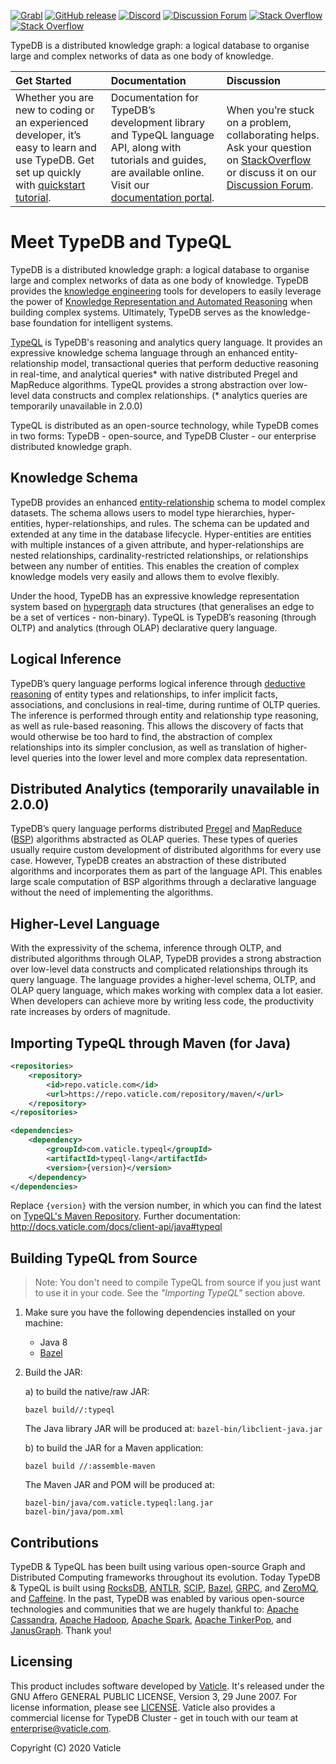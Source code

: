 [![Grabl](https://grabl.io/api/status/vaticle/typeql-java/badge.svg)](https://grabl.io/vaticle/typeql-java)
[![GitHub release](https://img.shields.io/github/release/vaticle/typeql-java.svg)](https://github.com/vaticle/typeql-java/releases/latest)
[![Discord](https://img.shields.io/discord/665254494820368395?color=7389D8&label=chat&logo=discord&logoColor=ffffff)](https://vaticle.com/discord)
[![Discussion Forum](https://img.shields.io/discourse/https/forum.vaticle.com/topics.svg)](https://forum.vaticle.com)
[![Stack Overflow](https://img.shields.io/badge/stackoverflow-typedb-796de3.svg)](https://stackoverflow.com/questions/tagged/typedb)
[![Stack Overflow](https://img.shields.io/badge/stackoverflow-typeql-3dce8c.svg)](https://stackoverflow.com/questions/tagged/typeql)

TypeDB is a distributed knowledge graph: a logical database to organise large and complex networks of data as one body of knowledge.

| Get Started | Documentation | Discussion |
|:------------|:--------------|:-----------|
| Whether you are new to coding or an experienced developer, it’s easy to learn and use TypeDB. Get set up quickly with [quickstart tutorial](https://docs.vaticle.com/docs/general/quickstart). | Documentation for TypeDB’s development library and TypeQL language API, along with tutorials and guides, are available online. Visit our [documentation portal](https://docs.vaticle.com/). | When you’re stuck on a problem, collaborating helps. Ask your question on [StackOverflow](https://stackoverflow.com/questions/tagged/typeql+or+typedb) or discuss it on our [Discussion Forum](https://forum.vaticle.com/). |

# Meet TypeDB and TypeQL

TypeDB is a distributed knowledge graph: a logical database to organise large and complex networks of data as one body of knowledge. TypeDB provides the [knowledge engineering](https://en.wikipedia.org/wiki/Knowledge_engineering) tools for developers to easily leverage the power of [Knowledge Representation and Automated Reasoning](https://en.wikipedia.org/wiki/Knowledge_representation_and_reasoning) when building complex systems. Ultimately, TypeDB serves as the knowledge-base foundation for intelligent systems.

[TypeQL](https://github.com/vaticle/typeql) is TypeDB's reasoning and analytics query language. It provides an expressive knowledge schema language through an enhanced entity-relationship model, transactional queries that perform deductive reasoning in real-time, and analytical queries* with native distributed Pregel and MapReduce algorithms. TypeQL provides a strong abstraction over low-level data constructs and complex relationships. (* analytics queries are temporarily unavailable in 2.0.0)

TypeQL is distributed as an open-source technology, while TypeDB comes in two forms: TypeDB - open-source, and TypeDB Cluster - our enterprise distributed knowledge graph.

## Knowledge Schema

TypeDB provides an enhanced [entity-relationship](https://en.wikipedia.org/wiki/Entity–relationship_model) schema to model complex datasets. The schema allows users to model type hierarchies, hyper-entities, hyper-relationships, and rules. The schema can be updated and extended at any time in the database lifecycle. Hyper-entities are entities with multiple instances of a given attribute, and hyper-relationships are nested relationships, cardinality-restricted relationships, or relationships between any number of entities. This enables the creation of complex knowledge models very easily and allows them to evolve flexibly.

Under the hood, TypeDB has an expressive knowledge representation system based on [hypergraph](https://en.wikipedia.org/wiki/Hypergraph) data structures (that generalises an edge to be a set of vertices - non-binary). TypeQL is TypeDB’s reasoning (through OLTP) and analytics (through OLAP) declarative query language. 

## Logical Inference

TypeDB’s query language performs logical inference through [deductive reasoning](https://en.wikipedia.org/wiki/Deductive_reasoning) of entity types and relationships, to infer implicit facts, associations, and conclusions in real-time, during runtime of OLTP queries. The inference is performed through entity and relationship type reasoning, as well as rule-based reasoning. This allows the discovery of facts that would otherwise be too hard to find, the abstraction of complex relationships into its simpler conclusion, as well as translation of higher-level queries into the lower level and more complex data representation.

## Distributed Analytics (temporarily unavailable in 2.0.0)

TypeDB’s query language performs distributed [Pregel](https://kowshik.github.io/JPregel/pregel_paper.pdf) and [MapReduce](https://en.wikipedia.org/wiki/MapReduce) ([BSP](https://en.wikipedia.org/wiki/Bulk_synchronous_parallel)) algorithms abstracted as OLAP queries. These types of queries usually require custom development of distributed algorithms for every use case. However, TypeDB creates an abstraction of these distributed algorithms and incorporates them as part of the language API. This enables large scale computation of BSP algorithms through a declarative language without the need of implementing the algorithms.

## Higher-Level Language

With the expressivity of the schema, inference through OLTP, and distributed algorithms through OLAP, TypeDB provides a strong abstraction over low-level data constructs and complicated relationships through its query language. The language provides a higher-level schema, OLTP, and OLAP query language, which makes working with complex data a lot easier. When developers can achieve more by writing less code, the productivity rate increases by orders of magnitude.

## Importing TypeQL through Maven (for Java)

```xml
<repositories>
    <repository>
        <id>repo.vaticle.com</id>
        <url>https://repo.vaticle.com/repository/maven/</url>
    </repository>
</repositories>

<dependencies>
    <dependency>
        <groupId>com.vaticle.typeql</groupId>
        <artifactId>typeql-lang</artifactId>
        <version>{version}</version>
    </dependency>
</dependencies>
```

Replace `{version}` with the version number, in which you can find the latest on [TypeQL's Maven Repository](https://repo.vaticle.com/#browse/browse:maven:com%2Fvaticle%2Ftypeql%2Ftypeql-lang). Further documentation: http://docs.vaticle.com/docs/client-api/java#typeql

## Building TypeQL from Source

> Note: You don't need to compile TypeQL from source if you just want to use it in your code. See the _"Importing TypeQL"_ section above.

1. Make sure you have the following dependencies installed on your machine:
    - Java 8
    - [Bazel](https://docs.bazel.build/versions/master/install.html)

2. Build the JAR:

   a) to build the native/raw JAR:
   ```
   bazel build//:typeql
   ```
   The Java library JAR will be produced at: `bazel-bin/libclient-java.jar`

   b) to build the JAR for a Maven application:
   ```
   bazel build //:assemble-maven
   ```
   The Maven JAR and POM will be produced at: 
   ```
   bazel-bin/java/com.vaticle.typeql:lang.jar
   bazel-bin/java/pom.xml
   ```

## Contributions

TypeDB & TypeQL has been built using various open-source Graph and Distributed Computing frameworks throughout its evolution. Today TypeDB & TypeQL is built using [RocksDB](https://rocksdb.org), [ANTLR](http://www.antlr.org), [SCIP](https://www.scipopt.org), [Bazel](https://bazel.build), [GRPC](https://grpc.io), and [ZeroMQ](https://zeromq.org), and [Caffeine](https://github.com/ben-manes/caffeine). In the past, TypeDB was enabled by various open-source technologies and communities that we are hugely thankful to: [Apache Cassandra](http://cassandra.apache.org), [Apache Hadoop](https://hadoop.apache.org), [Apache Spark](http://spark.apache.org), [Apache TinkerPop](http://tinkerpop.apache.org), and [JanusGraph](http://janusgraph.org). Thank you!

## Licensing

This product includes software developed by [Vaticle](https://vaticle.com/).  It's released under the GNU Affero GENERAL PUBLIC LICENSE, Version 3, 29 June 2007. For license information, please see [LICENSE](https://github.com/vaticle/typedb/blob/master/LICENSE). Vaticle also provides a commercial license for TypeDB Cluster - get in touch with our team at enterprise@vaticle.com.

Copyright (C) 2020 Vaticle
